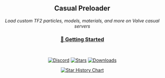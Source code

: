 <div align="center">

## Casual Preloader

*Load custom TF2 particles, models, materials, and more on Valve casual servers*

### [📖 Getting Started](https://cueki.github.io/casual-pre-loader/)

<br>

[![Discord](https://img.shields.io/badge/Discord-Join%20Us-7289DA.svg?style=for-the-badge&logo=discord&logoColor=white)](https://discord.com/invite/2SZbfXzKYQ)
[![Stars](https://img.shields.io/github/stars/cueki/casual-pre-loader?style=for-the-badge)](https://github.com/cueki/casual-pre-loader/stargazers)
[![Downloads](https://img.shields.io/github/downloads/cueki/casual-pre-loader/total?style=for-the-badge)](https://github.com/cueki/casual-pre-loader/releases)

<a href="https://www.star-history.com/#cueki/casual-pre-loader&Date">
<picture>
  <source media="(prefers-color-scheme: dark)"
srcset="https://api.star-history.com/svg?repos=cueki/casual-pre-loader&type=Date&theme=dark"/>
  <source media="(prefers-color-scheme: light)" srcset="https://api.star-history.com/svg?repos=cueki/casual-pre-loader&type=Date"/>
  <img alt="Star History Chart" src="https://api.star-history.com/svg?repos=cueki/casual-pre-loader&type=Date"/>
</picture>
</a>

</div>
